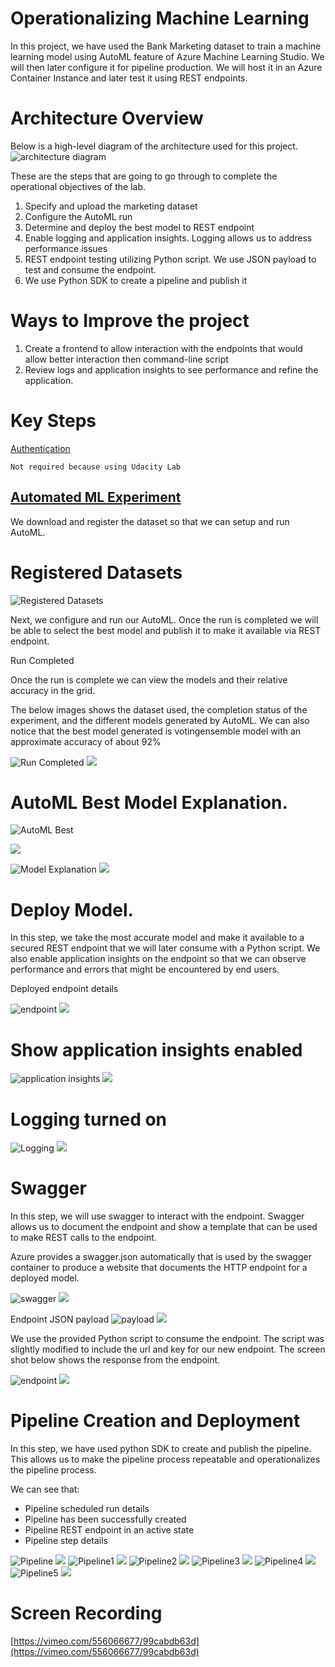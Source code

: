 

# Operationalizing Machine Learning

In this project, we have used the Bank Marketing dataset to train a machine learning model using AutoML feature of Azure Machine Learning Studio.  We will then later configure it for pipeline production.  We will host it in an Azure Container Instance and later test it using REST endpoints. 

 # Architecture Overview

Below is a high-level diagram of the architecture used for this project.  
![architecture diagram](Images/image1.png) 


           

These are the steps that are going to go through to complete the operational objectives of the lab.

1. Specify and upload the marketing dataset
2. Configure the AutoML run 
3. Determine and deploy the best model to REST endpoint
4. Enable logging and application insights. Logging allows us to address performance issues
5. REST endpoint testing utilizing Python script.  We use JSON payload to test and consume the endpoint.
6. We use Python SDK to create a pipeline and publish it 

# Ways to Improve the project

1. Create a frontend to allow interaction with the endpoints that would allow better interaction then command-line script
2. Review logs and application insights to see performance and refine the application. 

# Key Steps  

<span style="text-decoration:underline;">Authentication</span>

	Not required because using Udacity Lab 


## <span style="text-decoration:underline;">Automated ML Experiment</span>

We download and register the dataset so that we can setup and run AutoML.

# Registered Datasets 

![Registered Datasets](Images/image2.png)



Next, we configure and run our AutoML.  Once the run is completed we will be able to select the best model and publish it to make it available via REST endpoint. 

Run Completed 

Once the run is complete we can view the models and their relative accuracy in the grid.

The below images shows the dataset used, the completion status of the experiment, and the different models generated by AutoML. We can also notice that the best model generated is votingensemble model with an approximate accuracy of about 92%


![Run Completed](Images/image3.png)
<img src = "https://github.com/slcdlvpr/mlpipeline3/blob/main/Images/Image3.png"> </img>


# AutoML Best Model Explanation. 

![AutoML Best](Images/image4.png)

<img src = "https://github.com/slcdlvpr/mlpipeline3/blob/main/Images/Image4.png"> </img>
           
![Model Explanation](Images/image5.png)
<img src = "https://github.com/slcdlvpr/mlpipeline3/blob/main/Images/Image5.png"> </img>


# Deploy Model.

In this step, we take the most accurate model and make it available to a secured REST endpoint that we will later consume with a Python script.   We also enable application insights on the endpoint so that we can observe performance and errors that might be encountered by end users.

Deployed endpoint details 

![endpoint](Images/image6.png)
<img src = "https://github.com/slcdlvpr/mlpipeline3/blob/main/Images/Image6.png"> </img>

# Show application insights enabled 

![application insights](Images/image7.png)
<img src = "https://github.com/slcdlvpr/mlpipeline3/blob/main/Images/Image7.png"> </img>

# Logging turned on 


![Logging](Images/image8.png)
<img src = "https://github.com/slcdlvpr/mlpipeline3/blob/main/Images/Image8.png"> </img>

# Swagger 

In this step, we will use swagger to interact with the endpoint.  Swagger allows us to document the endpoint and show a template that can be used to make REST calls to the endpoint. 

Azure provides a swagger.json automatically that is used by the swagger container to produce a website that documents the HTTP endpoint for a deployed model.

![swagger](Images/image9.png)
<img src = "https://github.com/slcdlvpr/mlpipeline3/blob/main/Images/Image9.png"> </img>


Endpoint JSON payload
![payload](Images/image10.png)
<img src = "https://github.com/slcdlvpr/mlpipeline3/blob/main/Images/Image10.png"> </img>


We use the provided Python script to consume the endpoint.  The script was slightly modified to include the url and key for our new endpoint. The screen shot below shows the response from the endpoint. 

![endpoint](Images/image11.png)
<img src = "https://github.com/slcdlvpr/mlpipeline3/blob/main/Images/Image11.png"> </img>


# Pipeline Creation and Deployment 

In this step, we have used python SDK to create and publish the pipeline.  This allows us to make the pipeline process repeatable and operationalizes the pipeline process.

We can see that:

*   Pipeline scheduled run details
*   Pipeline has been successfully created
*   Pipeline REST endpoint in an active state
*   Pipeline step details

![Pipeline](Images/image12.png)
<img src = "https://github.com/slcdlvpr/mlpipeline3/blob/main/Images/Image12.png"> </img>
![Pipeline1](Images/image131.png)
<img src = "https://github.com/slcdlvpr/mlpipeline3/blob/main/Images/Image13.png"> </img>
![Pipeline2](Images/image141.png)
<img src = "https://github.com/slcdlvpr/mlpipeline3/blob/main/Images/Image14.png"> </img>
![Pipeline3](Images/image15.png)
<img src = "https://github.com/slcdlvpr/mlpipeline3/blob/main/Images/Image15.png"> </img>
![Pipeline4](Images/image16.png)
<img src = "https://github.com/slcdlvpr/mlpipeline3/blob/main/Images/Image16.png"> </img>
![Pipeline5](Images/image17.png)
<img src = "https://github.com/slcdlvpr/mlpipeline3/blob/main/Images/Image17.png"> </img>


# Screen Recording

[https://vimeo.com/556066677/99cabdb63d](https://vimeo.com/556066677/99cabdb63d) 
